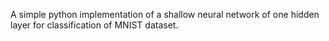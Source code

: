 A simple python implementation of a shallow neural network of one hidden layer for classification of MNIST dataset.
